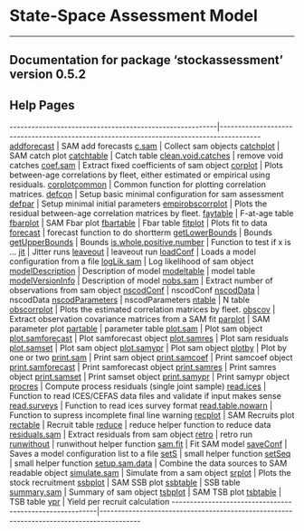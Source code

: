 State-Space Assessment Model
============================

------------------------------------------------------------------------

<div style="text-align: center;">

</div>

Documentation for package ‘stockassessment’ version 0.5.2
---------------------------------------------------------

Help Pages
----------

  ---------------------------------------------------------|-----------------------------------------------------------------------------------------
  [addforecast](addforecast.md) |                             SAM add forecasts
  [c.sam](c.sam.md) |                                         Collect sam objects
  [catchplot](catchplot.md) |                                 SAM catch plot
  [catchtable](catchtable.md) |                               Catch table
  [clean.void.catches](clean.void.catches.md) |               remove void catches
  [coef.sam](coef.sam.md) |                                   Extract fixed coefficients of sam object
  [corplot](corplot.md) |                                     Plots between-age correlations by fleet, either estimated or empirical using residuals.
  [corplotcommon](corplotcommon.md) |                         Common function for plotting correlation matrices.
  [defcon](defcon.md) |                                       Setup basic minimal configuration for sam assessment
  [defpar](defpar.md) |                                       Setup minimal initial parameters
  [empirobscorrplot](empirobscorrplot.md) |                   Plots the residual between-age correlation matrices by fleet.
  [faytable](faytable.md) |                                   F-at-age table
  [fbarplot](fbarplot.md) |                                   SAM Fbar plot
  [fbartable](fbartable.md) |                                 Fbar table
  [fitplot](fitplot.md) |                                     Plots fit to data
  [forecast](forecast.md) |                                   forecast function to do shortterm
  [getLowerBounds](getLowerBounds.md) |                       Bounds
  [getUpperBounds](getUpperBounds.md) |                       Bounds
  [is.whole.positive.number](is.whole.positive.number.md) |   Function to test if x is ...
  [jit](jit.md) |                                             Jitter runs
  [leaveout](leaveout.md) |                                   leaveout run
  [loadConf](loadConf.md) |                                   Loads a model configuration from a file
  [logLik.sam](logLik.sam.md) |                               Log likelihood of sam object
  [modelDescription](modelDescription.md) |                   Description of model
  [modeltable](modeltable.md) |                               model table
  [modelVersionInfo](modelVersionInfo.md) |                   Description of model
  [nobs.sam](nobs.sam.md) |                                   Extract number of observations from sam object
  [nscodConf](nscodConf.md) |                                 nscodConf
  [nscodData](nscodData.md) |                                 nscodData
  [nscodParameters](nscodParameters.md) |                     nscodParameters
  [ntable](ntable.md) |                                       N table
  [obscorrplot](obscorrplot.md) |                             Plots the estimated correlation matrices by fleet.
  [obscov](obscov.md) |                                       Extract observation covariance matrices from a SAM fit
  [parplot](parplot.md) |                                     SAM parameter plot
  [partable](partable.md) |                                   parameter table
  [plot.sam](plot.sam.md) |                                   Plot sam object
  [plot.samforecast](plot.samforecast.md) |                   Plot samforecast object
  [plot.samres](plot.samres.md) |                             Plot sam residuals
  [plot.samset](plot.samset.md) |                             Plot sam object
  [plot.samypr](plot.samypr.md) |                             Plot sam object
  [plotby](plotby.md) |                                       Plot by one or two
  [print.sam](print.sam.md) |                                 Print sam object
  [print.samcoef](print.samcoef.md) |                         Print samcoef object
  [print.samforecast](print.samforecast.md) |                 Print samforecast object
  [print.samres](print.samres.md) |                           Print samres object
  [print.samset](print.samset.md) |                           Print samset object
  [print.samypr](print.samypr.md) |                           Print samypr object
  [procres](procres.md) |                                     Compute process residuals (single joint sample)
  [read.ices](read.ices.md) |                                 Function to read ICES/CEFAS data files and validate if input makes sense
  [read.surveys](read.surveys.md) |                           Function to read ices survey format
  [read.table.nowarn](read.table.nowarn.md) |                 Function to supress incomplete final line warning
  [recplot](recplot.md) |                                     SAM Recruits plot
  [rectable](rectable.md) |                                   Recruit table
  [reduce](reduce.md) |                                       reduce helper function to reduce data
  [residuals.sam](residuals.sam.md) |                         Extract residuals from sam object
  [retro](retro.md) |                                         retro run
  [runwithout](runwithout.md) |                               runwithout helper function
  [sam.fit](sam.fit.md) |                                     Fit SAM model
  [saveConf](saveConf.md) |                                   Saves a model configuration list to a file
  [setS](setS.md) |                                           small helper function
  [setSeq](setSeq.md) |                                       small helper function
  [setup.sam.data](setup.sam.data.md) |                       Combine the data sources to SAM readable object
  [simulate.sam](simulate.sam.md) |                           Simulate from a sam object
  [srplot](srplot.md) |                                       Plots the stock recruitment
  [ssbplot](ssbplot.md) |                                     SAM SSB plot
  [ssbtable](ssbtable.md) |                                   SSB table
  [summary.sam](summary.sam.md) |                             Summary of sam object
  [tsbplot](tsbplot.md) |                                     SAM TSB plot
  [tsbtable](tsbtable.md) |                                   TSB table
  [ypr](ypr.md) |                                             Yield per recruit calculation
  ---------------------------------------------------------|-----------------------------------------------------------------------------------------


